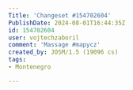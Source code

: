 ```yaml
---
Title: 'Changeset #154702604'
PublishDate: 2024-08-01T16:44:35Z
id: 154702604
user: vojtechzaboril
comment: 'Massage #mapycz'
created_by: JOSM/1.5 (19096 cs)
tags:
- Montenegro

---
```


